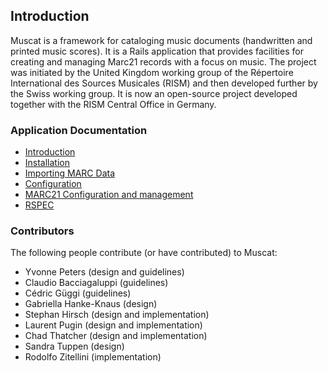 ## Introduction

Muscat is a framework for cataloging music documents (handwritten and printed music scores). It is a Rails application that provides facilities for creating and managing Marc21 records with a focus on music. The project was initiated by the United Kingdom working group of the Répertoire International des Sources Musicales (RISM) and then developed further by the Swiss working group. It is now an open-source project developed together with the RISM Central Office in Germany.

### Application Documentation

* [Introduction](1-INTRODUCTION.md)
* [Installation](2-INSTALL.md)
* [Importing MARC Data](3-IMPORT.md)
* [Configuration](4-CONFIG.md)
* [MARC21 Configuration and management](5-MARC_CONFIG.md)
* [RSPEC](6-RSPEC.md)

### Contributors

The following people contribute (or have contributed) to Muscat:

 * Yvonne Peters (design and guidelines)
 * Claudio Bacciagaluppi (guidelines)
 * Cédric Güggi (guidelines)
 * Gabriella Hanke-Knaus (design)
 * Stephan Hirsch (design and implementation)
 * Laurent Pugin (design and implementation)
 * Chad Thatcher (design and implementation)
 * Sandra Tuppen (design)
 * Rodolfo Zitellini (implementation)
